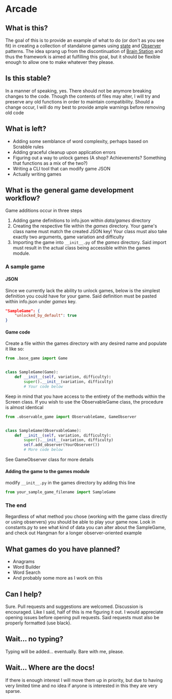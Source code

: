 # Arcade
## What is this?
The goal of this is to provide an example of what to do (or don't as you see fit) in creating a collection of standalone games using [state](https://en.wikipedia.org/wiki/State_pattern) and [Observer](https://en.wikipedia.org/wiki/Observer_pattern) patterns. The idea sprang up from the discontinuation of [Brain Station](https://l-works.net/brainstation.php) and thus the framework is aimed at fulfilling this goal, but it should be flexible enough to allow one to make whatever they please.
## Is this stable?
In a manner of speaking, yes. There should not be anymore breaking changes to the code. Though the contents of files may alter, I will try and preserve any old functions in order to maintain compatibility. Should a change occur, I will do my best to provide ample warnings before removing old code
## What is left?
- Adding some semblance of word complexity, perhaps based on Scrabble rules
- Adding graceful cleanup upon application errors
- Figuring out a way to unlock games (A shop? Achievements? Something that functions as a mix of the two?)
- Writing a CLI tool that can modify game JSON
- Actually writing games
## What is the general game development workflow?
Game additions occur in three steps
1. Adding game definitions to info.json within *data/games* directory
2. Creating the respective file within the *games* directory. Your game's class name must match the created JSON key! Your class must also take exactly two arguments, game variation and difficulty
3. Importing the game into `__init__.py` of the *games* directory. Said import must result in the actual class being accessible within the games module.
### A sample game
#### JSON
Since we currently lack the ability to unlock games, below is the simplest definition you could have for your game. Said definition must be pasted within info.json under *games* key.
```JSON
"SampleGame": {
    "unlocked_by_default": true
}
```
#### Game code
Create a file within the games directory with any desired name and populate it like so:
```python
from .base_game import Game


class SampleGame(Game):
    def __init__(self, variation, difficulty):
        super().__init__(variation, difficulty)
        # Your code below
```
Keep in mind that you have access to the entirety of the methods within the Screen class. If you wish to use the ObservableGame class, the procedure is almost identical
```python
from .observable_game import ObservableGame, GameObserver


class SampleGame(ObservableGame):
    def __init__(self, variation, difficulty):
        super().__init__(variation, difficulty)
        self.add_observer(YourObserver())
        # More code below
```
See GameObserver class for more details
#### Adding the game to the games module
modify `__init__.py` in the games directory by adding this line
```python
from your_sample_game_filename import SampleGame
```
### The end
Regardless of what method you chose (working with the game class directly or using observers) you should be able to play your game now. Look in constants.py to see what kind of data you can alter about the SampleGame, and check out Hangman for a longer observer-oriented example
## What games do you have planned?
- Anagrams
- Word Builder
- Word Search
- And probably some more as I work on this
## Can I help?
Sure. Pull requests and suggestions are welcomed. Discussion is encouraged. Like I said, half of this is me figuring it out. I would appreciate opening issues before opening pull requests. Said requests must also be properly formatted (use black).
## Wait... no typing?
Typing will be added... eventually. Bare with me, please.
## Wait... Where are the docs!
If there is enough interest I will move them up in priority, but due to having very limited time and no idea if anyone is interested in this they are very sparse.
